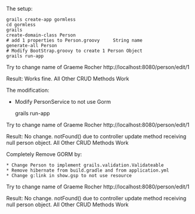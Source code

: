 The setup:

	grails create-app gormless
	cd gormless
	grails
	create-domain-class Person
	# add 1 properties to Person.groovy     String name
	generate-all Person 
	# Modify BootStrap.groovy to create 1 Person Object
	grails run-app

Try to change name of Graeme Rocher
http://localhost:8080/person/edit/1

Result: Works fine.
All Other CRUD Methods Work

The modification:

* Modify PersonService to not use Gorm

	grails run-app

Try to change name of Graeme Rocher
http://localhost:8080/person/edit/1

Result: No change. notFound() due to controller update method receiving null person object.
All Other CRUD Methods Work

Completely Remove GORM by:

	* Change Person to implement grails.validation.Validateable
	* Remove hibernate from build.gradle and from application.yml
	* Change g:link in show.gsp to not use resource

Try to change name of Graeme Rocher
http://localhost:8080/person/edit/1

Result: No change. notFound() due to controller update method receiving null person object.
All Other CRUD Methods Work
